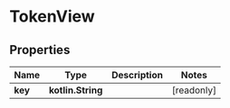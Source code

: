 
# TokenView

## Properties
Name | Type | Description | Notes
------------ | ------------- | ------------- | -------------
**key** | **kotlin.String** |  |  [readonly]



